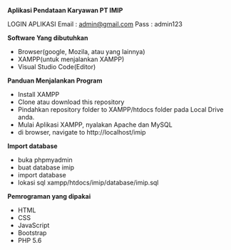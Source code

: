  **Aplikasi Pendataan Karyawan PT IMIP**
 
 LOGIN APLIKASI
 Email : admin@gmail.com
 Pass  : admin123
 
**Software Yang dibutuhkan**

- Browser(google, Mozila, atau yang lainnya)
- XAMPP(untuk menjalankan XAMPP)
- Visual Studio Code(Editor)

**Panduan Menjalankan Program**

- Install XAMPP
- Clone atau download this repository
- Pindahkan repository folder to XAMPP/htdocs folder pada Local Drive anda.
- Mulai Aplikasi XAMPP, nyalakan Apache dan MySQL
- di browser, navigate to http://localhost/imip

**Import database**

- buka phpmyadmin
- buat database imip
- import database
- lokasi sql xampp/htdocs/imip/database/imip.sql

**Pemrograman yang dipakai**

- HTML
- CSS
- JavaScript
- Bootstrap
- PHP 5.6
 


